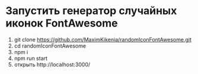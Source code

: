 # Запустить генератор случайных иконок FontAwesome

1. git clone https://github.com/MaximKikenia/randomIconFontAwesome.git
3. cd randomIconFontAwesome
4. npm i
5. npm run start
6. открыть http://localhost:3000/



